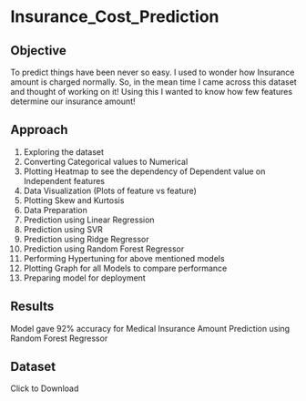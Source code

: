 # Insurance_Cost_Prediction
## Objective
To predict things have been never so easy. I used to wonder how Insurance amount is charged normally. So, in the mean time I came across this dataset and thought of working on it! Using this I wanted to know how few features determine our insurance amount!
## Approach 
1. Exploring the dataset
2. Converting Categorical values to Numerical
3. Plotting Heatmap to see the dependency of Dependent value on Independent features
4. Data Visualization (Plots of feature vs feature)
5. Plotting Skew and Kurtosis
6. Data Preparation
7. Prediction using Linear Regression
8. Prediction using SVR
9. Prediction using Ridge Regressor
10. Prediction using Random Forest Regressor
11. Performing Hypertuning for above mentioned models
12. Plotting Graph for all Models to compare performance
13. Preparing model for deployment
## Results
Model gave 92% accuracy for Medical Insurance Amount Prediction using Random Forest Regressor
## Dataset 
Click to Download

